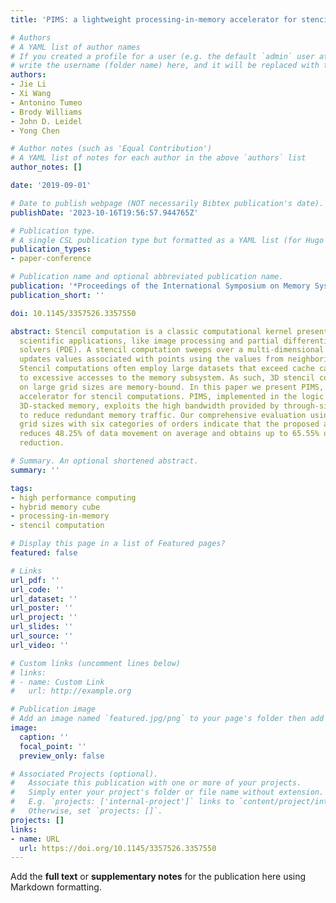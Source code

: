 ```yaml
---
title: 'PIMS: a lightweight processing-in-memory accelerator for stencil computations'

# Authors
# A YAML list of author names
# If you created a profile for a user (e.g. the default `admin` user at `content/authors/admin/`), 
# write the username (folder name) here, and it will be replaced with their full name and linked to their profile.
authors:
- Jie Li
- Xi Wang
- Antonino Tumeo
- Brody Williams
- John D. Leidel
- Yong Chen

# Author notes (such as 'Equal Contribution')
# A YAML list of notes for each author in the above `authors` list
author_notes: []

date: '2019-09-01'

# Date to publish webpage (NOT necessarily Bibtex publication's date).
publishDate: '2023-10-16T19:56:57.944765Z'

# Publication type.
# A single CSL publication type but formatted as a YAML list (for Hugo requirements).
publication_types:
- paper-conference

# Publication name and optional abbreviated publication name.
publication: '*Proceedings of the International Symposium on Memory Systems*'
publication_short: ''

doi: 10.1145/3357526.3357550

abstract: Stencil computation is a classic computational kernel present in many high-performance
  scientific applications, like image processing and partial differential equation
  solvers (PDE). A stencil computation sweeps over a multi-dimensional grid and repeatedly
  updates values associated with points using the values from neighboring points.
  Stencil computations often employ large datasets that exceed cache capacity, leading
  to excessive accesses to the memory subsystem. As such, 3D stencil computations
  on large grid sizes are memory-bound. In this paper we present PIMS, an in-memory
  accelerator for stencil computations. PIMS, implemented in the logic layer of a
  3D-stacked memory, exploits the high bandwidth provided by through-silicon vias
  to reduce redundant memory traffic. Our comprehensive evaluation using three different
  grid sizes with six categories of orders indicate that the proposed architecture
  reduces 48.25% of data movement on average and obtains up to 65.55% of bank conflict
  reduction.

# Summary. An optional shortened abstract.
summary: ''

tags:
- high performance computing
- hybrid memory cube
- processing-in-memory
- stencil computation

# Display this page in a list of Featured pages?
featured: false

# Links
url_pdf: ''
url_code: ''
url_dataset: ''
url_poster: ''
url_project: ''
url_slides: ''
url_source: ''
url_video: ''

# Custom links (uncomment lines below)
# links:
# - name: Custom Link
#   url: http://example.org

# Publication image
# Add an image named `featured.jpg/png` to your page's folder then add a caption below.
image:
  caption: ''
  focal_point: ''
  preview_only: false

# Associated Projects (optional).
#   Associate this publication with one or more of your projects.
#   Simply enter your project's folder or file name without extension.
#   E.g. `projects: ['internal-project']` links to `content/project/internal-project/index.md`.
#   Otherwise, set `projects: []`.
projects: []
links:
- name: URL
  url: https://doi.org/10.1145/3357526.3357550
---
```


Add the **full text** or **supplementary notes** for the publication here using Markdown formatting.
